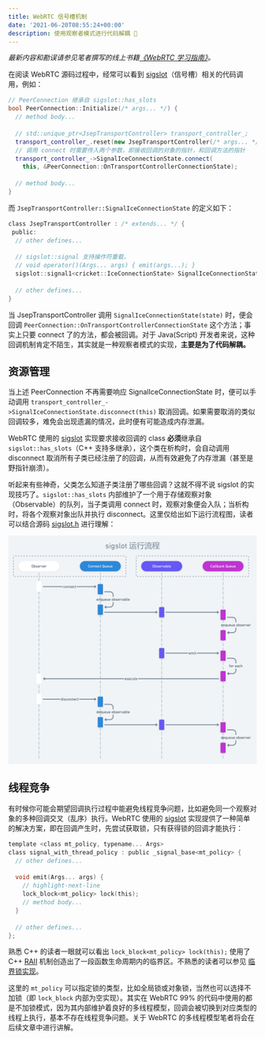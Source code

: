 ```yaml
---
title: WebRTC 信号槽机制
date: '2021-06-20T08:55:24+00:00'
description: 使用观察者模式进行代码解耦 🖖
---
```


*最新内容和勘误请参见笔者撰写的线上书籍[《WebRTC 学习指南》](https://webrtc.mthli.com/code/sigslot/)。*

在阅读 WebRTC 源码过程中，经常可以看到 [sigslot](http://sigslot.sourceforge.net/)（信号槽）相关的代码调用，例如：

```cpp:title=peer_connection.cc
// PeerConnection 继承自 sigslot::has_slots
bool PeerConnection::Initialize(/* args... */) {
  // method body...

  // std::unique_ptr<JsepTransportController> transport_controller_;
  transport_controller_.reset(new JsepTransportController(/* args... */));
  // 调用 connect 时需要传入两个参数，即接收回调的对象的指针，和回调方法的指针
  transport_controller_->SignalIceConnectionState.connect(
    this, &PeerConnection::OnTransportControllerConnectionState);

  // method body...
}
```

而 `JsepTransportController::SignalIceConnectionState` 的定义如下：

```cpp:title=jesp_transport_controller.h
class JsepTransportController : /* extends... */ {
 public:
  // other defines...

  // sigslot::signal 支持操作符重载，
  // void operator()(Args... args) { emit(args...); }
  sigslot::signal1<cricket::IceConnectionState> SignalIceConnectionState;

  // other defines...
}
```

当 JsepTransportController 调用 `SignalIceConnectionState(state)` 时，便会回调 `PeerConnection::OnTransportControllerConnectionState` 这个方法；事实上只要 connect 了的方法，都会被回调。对于 Java(Script) 开发者来说，这种回调机制肯定不陌生，其实就是一种观察者模式的实现，**主要是为了代码解耦。**

## 资源管理

当上述 PeerConnection 不再需要响应 SignalIceConnectionState 时，便可以手动调用 `transport_controller_->SignalIceConnectionState.disconnect(this)` 取消回调。如果需要取消的类似回调较多，难免会出现遗漏的情况，此时便有可能造成内存泄漏。

WebRTC 使用的 [sigslot](http://sigslot.sourceforge.net/) 实现要求接收回调的 class **必须**继承自 `sigslot::has_slots`（C++ 支持多继承），这个类在析构时，会自动调用 disconnect 取消所有子类已经注册了的回调，从而有效避免了内存泄漏（甚至是野指针崩溃）。

听起来有些神奇，父类怎么知道子类注册了哪些回调？这就不得不说 sigslot 的实现技巧了。`sigslot::has_slots` 内部维护了一个用于存储观察对象（Observable）的队列，当子类调用 connect 时，观察对象便会入队；当析构时，将各个观察对象出队并执行 disconnect。这里仅给出如下运行流程图，读者可以结合源码 [sigslot.h](https://webrtc.googlesource.com/src/+/refs/heads/master/rtc_base/third_party/sigslot/sigslot.h) 进行理解：

![](./sigslot.png)

## 线程竞争

有时候你可能会期望回调执行过程中能避免线程竞争问题，比如避免同一个观察对象的多种回调交叉（乱序）执行。WebRTC 使用的 [sigslot](http://sigslot.sourceforge.net/) 实现提供了一种简单的解决方案，即在回调产生时，先尝试获取锁，只有获得锁的回调才能执行：

```cpp:title=sigslot.h
template <class mt_policy, typename... Args>
class signal_with_thread_policy : public _signal_base<mt_policy> {
  // other defines...

  void emit(Args... args) {
    // highlight-next-line
    lock_block<mt_policy> lock(this);
    // method body...
  }

  // other defines...
};
```

熟悉 C++ 的读者一眼就可以看出 `lock_block<mt_policy> lock(this);` 使用了 C++ [RAII](https://zh.cppreference.com/w/cpp/language/raii) 机制创造出了一段函数生命周期内的临界区。不熟悉的读者可以参见 [临界锁实现](https://webrtc.mthli.com/code/criticalsection/)。

这里的 `mt_policy` 可以指定锁的类型，比如全局锁或对象锁，当然也可以选择不加锁（即 `lock_block` 内部为空实现）。其实在 WebRTC 99% 的代码中使用的都是不加锁模式，因为其内部维护着良好的多线程模型，回调会被切换到对应类型的线程上执行，基本不存在线程竞争问题。关于 WebRTC 的多线程模型笔者将会在后续文章中进行讲解。
